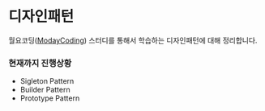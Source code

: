 # 디자인패턴

월요코딩([ModayCoding](http://cafe.naver.com/mondaycoding)) 스터디를 통해서 학습하는 디자인패턴에 대해 정리합니다.

### 현재까지 진행상황
- Sigleton Pattern
- Builder Pattern
- Prototype Pattern
